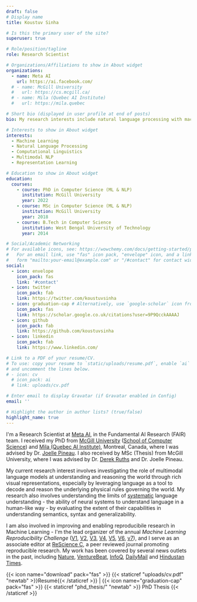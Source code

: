 ```yaml
---
draft: false
# Display name
title: Koustuv Sinha

# Is this the primary user of the site?
superuser: true

# Role/position/tagline
role: Research Scientist

# Organizations/Affiliations to show in About widget
organizations:
  - name: Meta AI
    url: https://ai.facebook.com/
  # - name: McGill University
  #   url: https://cs.mcgill.ca/
  # - name: Mila (Quebec AI Institute)
  #   url: https://mila.quebec

# Short bio (displayed in user profile at end of posts)
bio: My research interests include natural language processing with machine learning, computational linguistics and interpretable machine learning. I organize the annual [ML Reproducibility Challenge](https://paperswithcode.com/rc2021).

# Interests to show in About widget
interests:
  - Machine Learning
  - Natural Language Processing
  - Computational Linguistics
  - Multimodal NLP
  - Representation Learning

# Education to show in About widget
education:
  courses:
    - course: PhD in Computer Science (ML & NLP)
      institution: McGill University
      year: 2022
    - course: MSc in Computer Science (ML & NLP)
      institution: McGill University
      year: 2018
    - course: B.Tech in Computer Science
      institution: West Bengal University of Technology
      year: 2014

# Social/Academic Networking
# For available icons, see: https://wowchemy.com/docs/getting-started/page-builder/#icons
#   For an email link, use "fas" icon pack, "envelope" icon, and a link in the
#   form "mailto:your-email@example.com" or "/#contact" for contact widget.
social:
  - icon: envelope
    icon_pack: fas
    link: '#contact'
  - icon: twitter
    icon_pack: fab
    link: https://twitter.com/koustuvsinha
  - icon: graduation-cap # Alternatively, use `google-scholar` icon from `ai` icon pack
    icon_pack: fas
    link: https://scholar.google.co.uk/citations?user=9P9QcckAAAAJ
  - icon: github
    icon_pack: fab
    link: https://github.com/koustuvsinha
  - icon: linkedin
    icon_pack: fab
    link: https://www.linkedin.com/

# Link to a PDF of your resume/CV.
# To use: copy your resume to `static/uploads/resume.pdf`, enable `ai` icons in `params.toml`,
# and uncomment the lines below.
# - icon: cv
  # icon_pack: ai
  # link: uploads/cv.pdf

# Enter email to display Gravatar (if Gravatar enabled in Config)
email: ''

# Highlight the author in author lists? (true/false)
highlight_name: true
---
```


I'm a Research Scientist at [Meta AI](https://ai.meta.com/), in the Fundamental AI Research (FAIR) team. I received my PhD from [McGill University](http://mcgill.ca/) ([School of Computer Science](http://cs.mcgill.ca)) and [Mila (Quebec AI Institute)](https://mila.quebec), Montreal, Canada, where I was advised by Dr. [Joelle Pineau](https://www.cs.mcgill.ca/~jpineau/). I also received by MSc (Thesis) from McGill University, where I was advised by Dr. [Derek Ruths](https://derekruths.com/) and Dr. Joelle Pineau.

My current research interest involves investigating the role of multimodal language models at understanding and reasoning the world through rich visual representations, especially by leveraging language as a tool to decode and reason the underlying physical rules governing the world.  My research also involves understanding the limits of [systematic](https://slideslive.com/38922304/from-system-1-deep-learning-to-system-2-deep-learning) language understanding - the ability of neural systems to understand language in a human-like way - by evaluating the extent of their capabilities in understanding semantics, syntax and generalizability.

I am also involved in improving and enabling reproducibile research in Machine Learning - I'm the lead organizer of the annual _Machine Learning Reproducibility Challenge_ ([V1](https://www.cs.mcgill.ca/~jpineau/ICLR2018-ReproducibilityChallenge.html), [V2](https://www.cs.mcgill.ca/~jpineau/ICLR2019-ReproducibilityChallenge.html), [V3](https://reproducibility-challenge.github.io/neurips2019/), [V4](https://paperswithcode.com/rc2020), [V5](https://paperswithcode.com/rc2021), [V6](https://paperswithcode.com/rc2022), [v7](https://reproml.org/)), and I serve as an associate editor at [ReScience C](http://rescience.github.io/), a peer reviewed journal promoting reproducible research. My work has been covered by several news outlets in the past, including [Nature](https://www.nature.com/articles/d41586-019-03895-5), [VentureBeat](https://venturebeat.com/2021/01/15/facebook-claims-its-ai-can-anticipate-covid-19-outcomes-using-x-rays/), [InfoQ](https://www.infoq.com/news/2021/03/facebook-covid-prognosis/), [DailyMail](https://www.dailymail.co.uk/sciencetech/article-9153415/Facebook-claims-AI-predict-four-coronavirus-patients-condition-deteriorate.html) and [Hindustan Times](https://tech.hindustantimes.com/tech/news/facebook-wants-to-help-doctors-fight-covid-19-with-ai-and-xrays-71611044405211.html).

{{< icon name="download" pack="fas" >}} {{< staticref "uploads/cv.pdf" "newtab" >}}Resumé{{< /staticref >}} | {{< icon name="graduation-cap" pack="fas" >}} {{< staticref "phd_thesis/" "newtab" >}} PhD Thesis {{< /staticref >}}
